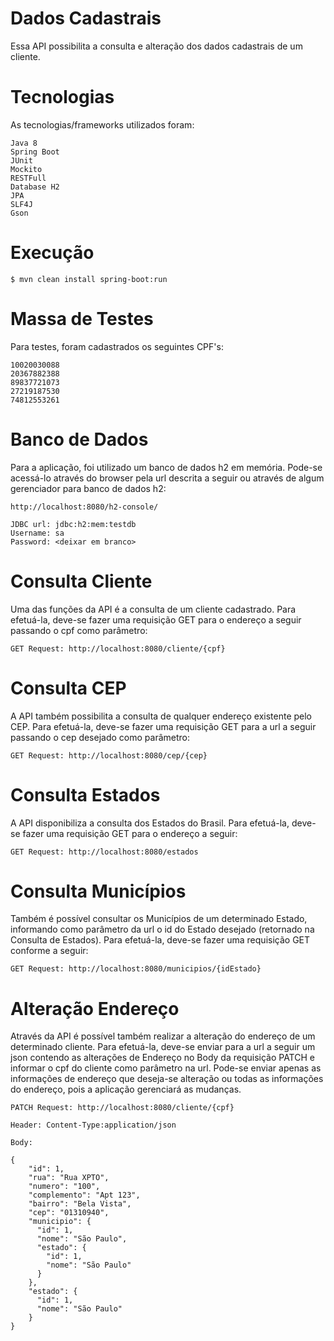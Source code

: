# Dados Cadastrais 
Essa API possibilita a consulta e alteração dos dados cadastrais de um cliente.


# Tecnologias
As tecnologias/frameworks utilizados foram:

    Java 8
    Spring Boot
    JUnit
    Mockito
    RESTFull
    Database H2
    JPA
    SLF4J
    Gson


# Execução
```
$ mvn clean install spring-boot:run
```


# Massa de Testes
Para testes, foram cadastrados os seguintes CPF's: 
    
    10020030088
    20367882388
    89837721073
    27219187530
    74812553261


# Banco de Dados
Para a aplicação, foi utilizado um banco de dados h2 em memória. Pode-se acessá-lo através do browser pela url descrita a seguir ou através de algum gerenciador para banco de dados h2:

    http://localhost:8080/h2-console/
    
    JDBC url: jdbc:h2:mem:testdb
    Username: sa
    Password: <deixar em branco>


# Consulta Cliente
Uma das funções da API é a consulta de um cliente cadastrado. Para efetuá-la, deve-se fazer uma requisição GET para o endereço a seguir passando o cpf como parâmetro:
    
    GET Request: http://localhost:8080/cliente/{cpf}


# Consulta CEP
A API também possibilita a consulta de qualquer endereço existente pelo CEP. Para efetuá-la, deve-se fazer uma requisição GET para a url a seguir passando o cep desejado como parâmetro:
    
    GET Request: http://localhost:8080/cep/{cep}
 

 # Consulta Estados
A API disponibiliza a consulta dos Estados do Brasil. Para efetuá-la, deve-se fazer uma requisição GET para o endereço a seguir:
    
    GET Request: http://localhost:8080/estados


 # Consulta Municípios
Também é possível consultar os Municípios de um determinado Estado, informando como parâmetro da url o id do Estado desejado (retornado na Consulta de Estados).  Para efetuá-la, deve-se fazer uma requisição GET conforme a seguir:
    
    GET Request: http://localhost:8080/municipios/{idEstado}


# Alteração Endereço
Através da API é possível também realizar a alteração do endereço de um determinado cliente. Para efetuá-la, deve-se enviar para a url a seguir um json contendo as alterações de Endereço no Body da requisição PATCH e informar o cpf do cliente como parâmetro na url. Pode-se enviar apenas as informações de endereço que deseja-se alteração ou todas as informações do endereço, pois a aplicação gerenciará as mudanças.

    PATCH Request: http://localhost:8080/cliente/{cpf}
    
    Header: Content-Type:application/json
    
    Body:
    
    {
        "id": 1,
        "rua": "Rua XPTO",
        "numero": "100",
        "complemento": "Apt 123",
        "bairro": "Bela Vista",
        "cep": "01310940",
        "municipio": {
          "id": 1,
          "nome": "São Paulo",
          "estado": {
            "id": 1,
            "nome": "São Paulo"
          }
        },
        "estado": {
          "id": 1,
          "nome": "São Paulo"
        }
    }

    
    
